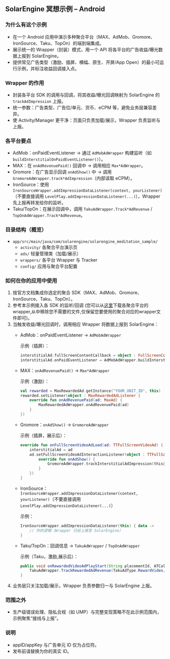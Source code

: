 ## SolarEngine 冥想示例 – Android

### 为什么有这个示例

- 在一个 Android 应用中演示多种聚合平台（MAX、AdMob、Gromore、IronSource、Taku、TopOn）的端到端集成。
- 展示统一的 Wrapper（封装）模式，用一个 API 将各平台的广告收益/曝光数据上报到 SolarEngine。
- 提供常见广告类型（激励、插屏、横幅、原生、开屏/App Open）的最小可运行示例，并标注收益回调接入点。

### Wrapper 的作用

- 封装各平台 SDK 的调用与回调，将其收益/曝光回调映射为 SolarEngine 的 `trackAdImpression` 上报。
- 统一参数：广告类型、广告位/单元、货币、eCPM 等，避免业务层兼容差异。
- 使 Activity/Manager 更干净：页面只负责加载/展示，Wrapper 负责监听与上报。

### 各平台要点

- AdMob：onPaidEventListener → 通过 `AdMobAdWrapper` 构建监听（如 `buildInterstitialOnPaidEventListener()`）。
- MAX：在 `onAdRevenuePaid()` 回调中 → 调用相应 `Max*AdWrapper`。
- Gromore：在广告显示回调 `onAdShow()` 中 → 调用 `GromoreAdWrapper.track*AdImpression`（内部读取 eCPM）。
- IronSource：使用 `IronSourceWrapper.addImpressionDataListener(context, yourListener)`（不要直接调用 `LevelPlay.addImpressionDataListener(...)`），Wrapper 先上报再转发给你的监听。
- Taku/TopOn：在展示回调中，调用 `TakuAdWrapper.Track*AdRevenue` / `TopOnAdWrapper.Track*AdRevenue`。

### 目录结构（概览）

- `app/src/main/java/com/solarengine/solarengine_meditation_sample/`
  - `activity/` 各聚合平台演示页
  - `ads/` 轻量管理类（加载/展示）
  - `wrappers/` 各平台 Wrapper 与 Tracker
  - `config/` 应用与聚合平台配置

### 如何在你的应用中使用

1) 按官方文档集成你选定的聚合 SDK（MAX、AdMob、Gromore、IronSource、Taku、TopOn）。
2) 参考本示例接入各 SDK 的监听/回调 (您可以从[这里](https://github.com/solarengine-sdk/SolarEngineMeditationSample-Android/blob/main/wrappers.zip)下载各聚合平台的wrapper,从中移除您不需要的文件,仅保留您要使用的聚合对应的wrapper文件即可)。
3) 当触发收益/曝光回调时，调用相应 Wrapper 将数据上报到 SolarEngine：
   - AdMob：onPaidEventListener → `AdMobAdWrapper`
     
     示例（插屏）：
     ```kotlin
     interstitialAd.fullScreenContentCallback = object : FullScreenContentCallback() {}
     interstitialAd.onPaidEventListener = AdMobAdWrapper.buildInterstitialOnPaidEventListener()
     ```
   - MAX：`onAdRevenuePaid()` → `Max*AdWrapper`
     
     示例（激励）：
     ```kotlin
     val rewarded = MaxRewardedAd.getInstance("YOUR_UNIT_ID", this)
     rewarded.setListener(object : MaxRewardedAdListener {
         override fun onAdRevenuePaid(ad: MaxAd) {
             MaxRewardedAdWrapper.onAdRevenuePaid(ad)
         }
     })
     ```
   - Gromore：`onAdShow()` → `GromoreAdWrapper`
     
     示例（插屏，展示后）：
     ```kotlin
     override fun onFullScreenVideoAdLoad(ad: TTFullScreenVideoAd) {
         interstitialAd = ad
         ad.setFullScreenVideoAdInteractionListener(object : TTFullScreenVideoAd.FullScreenVideoAdInteractionListener {
             override fun onAdShow() {
                 GromoreAdWrapper.trackInterstitialAdImpression(this@GromoreAdActivity, interstitialAd)
             }
         })
     }
     ```
   - IronSource：`IronSourceWrapper.addImpressionDataListener(context, yourListener)`（不要直接调用 `LevelPlay.addImpressionDataListener(...)`）
     
     示例：
     ```kotlin
     IronSourceWrapper.addImpressionDataListener(this) { data ->
         // 你的逻辑（Wrapper 已经上报至 SolarEngine）
     }
     ```
   - Taku/TopOn：回调信息 → `TakuAdWrapper` / `TopOnAdWrapper`
     
     示例（Taku，激励,展示后）：
     ```java
     public void onRewardedVideoAdPlayStart(String placementId, ATCallbackInfo info) {
         TakuAdWrapper.TrackRewardedAdRevenue(TakuAdType.RewardVideo, info);
     }
     ```
4) 业务层只关注加载/展示，Wrapper 负责参数归一与 SolarEngine 上报。

### 范围之外

- 生产级错误处理、隐私合规（如 UMP）与完整变现策略不在此示例范围内，示例聚焦“接线与上报”。

### 说明

- appID/appKey 与广告单元 ID 仅为占位符。
- 发布前请替换为你的真实 ID。


